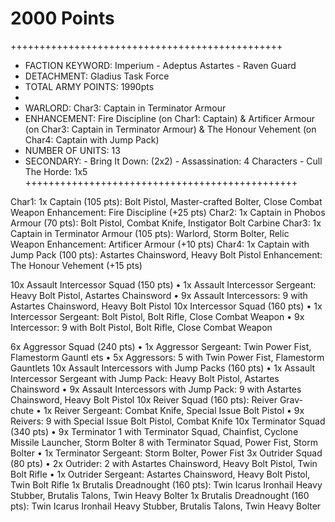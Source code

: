# 2000 Points
+++++++++++++++++++++++++++++++++++++++++++++++
+ FACTION KEYWORD: Imperium - Adeptus Astartes - Raven Guard
+ DETACHMENT: Gladius Task Force
+ TOTAL ARMY POINTS: 1990pts
+
+ WARLORD: Char3: Captain in Terminator Armour
+ ENHANCEMENT: Fire Discipline (on Char1: Captain)
& Artificer Armour (on Char3: Captain in Terminator Armour)
& The Honour Vehement (on Char4: Captain with Jump Pack)
+ NUMBER OF UNITS: 13
+ SECONDARY: - Bring It Down: (2x2) - Assassination: 4 Characters - Cull The Horde: 1x5
+++++++++++++++++++++++++++++++++++++++++++++++

Char1: 1x Captain (105 pts): Bolt Pistol, Master-crafted Bolter, Close Combat Weapon
Enhancement: Fire Discipline (+25 pts)
Char2: 1x Captain in Phobos Armour (70 pts): Bolt Pistol, Combat Knife, Instigator Bolt Carbine
Char3: 1x Captain in Terminator Armour (105 pts): Warlord, Storm Bolter, Relic Weapon
Enhancement: Artificer Armour (+10 pts)
Char4: 1x Captain with Jump Pack (100 pts): Astartes Chainsword, Heavy Bolt Pistol
Enhancement: The Honour Vehement (+15 pts)

10x Assault Intercessor Squad (150 pts)
• 1x Assault Intercessor Sergeant: Heavy Bolt Pistol, Astartes Chainsword
• 9x Assault Intercessors: 9 with Astartes Chainsword, Heavy Bolt Pistol
10x Intercessor Squad (160 pts)
• 1x Intercessor Sergeant: Bolt Pistol, Bolt Rifle, Close Combat Weapon
• 9x Intercessor: 9 with Bolt Pistol, Bolt Rifle, Close Combat Weapon

6x Aggressor Squad (240 pts)
• 1x Aggressor Sergeant: Twin Power Fist, Flamestorm Gauntl
ets
• 5x Aggressors: 5 with Twin Power Fist, Flamestorm Gauntlets
10x Assault Intercessors with Jump Packs (160 pts)
• 1x Assault Intercessor Sergeant with Jump Pack: Heavy Bolt Pistol, Astartes Chainsword
• 9x Assault Intercessors with Jump Pack: 9 with Astartes Chainsword, Heavy Bolt Pistol
10x Reiver Squad (160 pts): Reiver Grav-chute
• 1x Reiver Sergeant: Combat Knife, Special Issue Bolt Pistol
• 9x Reivers: 9 with Special Issue Bolt Pistol, Combat Knife
10x Terminator Squad (340 pts)
• 9x Terminator
    1 with Terminator Squad, Chainfist, Cyclone Missile Launcher, Storm Bolter
    8 with Terminator Squad, Power Fist, Storm Bolter
• 1x Terminator Sergeant: Storm Bolter, Power Fist
3x Outrider Squad (80 pts)
• 2x Outrider: 2 with Astartes Chainsword, Heavy Bolt Pistol, Twin Bolt Rifle
• 1x Outrider Sergeant: Astartes Chainsword, Heavy Bolt Pistol, Twin Bolt Rifle
1x Brutalis Dreadnought (160 pts): Twin Icarus Ironhail Heavy Stubber, Brutalis Talons, Twin Heavy Bolter
1x Brutalis Dreadnought (160 pts): Twin Icarus Ironhail Heavy Stubber, Brutalis Talons, Twin Heavy Bolter